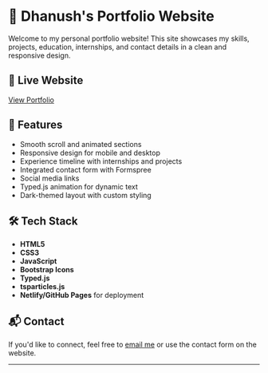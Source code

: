 # 💼 Dhanush's Portfolio Website

Welcome to my personal portfolio website! This site showcases my skills, projects, education, internships, and contact details in a clean and responsive design.

## 🔗 Live Website
[View Portfolio](https://dhanushmyportfolio.netlify.app/)

## 📁 Features

- Smooth scroll and animated sections
- Responsive design for mobile and desktop
- Experience timeline with internships and projects
- Integrated contact form with Formspree
- Social media links
- Typed.js animation for dynamic text
- Dark-themed layout with custom styling

## 🛠️ Tech Stack

- **HTML5**
- **CSS3**
- **JavaScript**
- **Bootstrap Icons**
- **Typed.js**
- **tsparticles.js**
- **Netlify/GitHub Pages** for deployment

## 📬 Contact

If you'd like to connect, feel free to [email me](mailto:smdhanush10@gmail.com) or use the contact form on the website.

---

